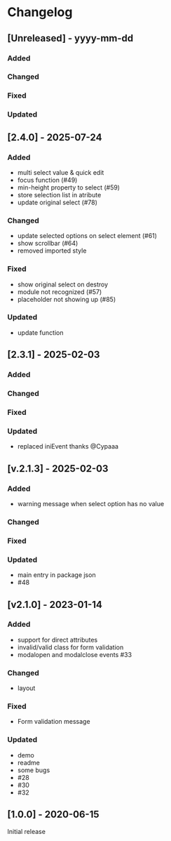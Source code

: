# Changelog

## [Unreleased] - yyyy-mm-dd

### Added

### Changed

### Fixed

### Updated

## [2.4.0] - 2025-07-24


### Added
- multi select value & quick edit
- focus function (#49)
- min-height property to select (#59)
- store selection list in atribute
- update original select (#78)

### Changed
- update selected options on select element (#61)
- show scrollbar (#64)
- removed imported style

### Fixed
- show original select on destroy
- module not recognized (#57)
- placeholder not showing up (#85)

### Updated
- update function

## [2.3.1] - 2025-02-03


### Added

### Changed

### Fixed

### Updated
- replaced iniEvent thanks @Cypaaa

## [v.2.1.3] - 2025-02-03


### Added
- warning message when select option has no value

### Changed

### Fixed

### Updated
- main entry in package json
- #48

## [v2.1.0] - 2023-01-14


### Added
- support for direct attributes
- invalid/valid class for form validation
- modalopen and modalclose events #33

### Changed
- layout

### Fixed
- Form validation message

### Updated
- demo
- readme
- some bugs
- #28
- #30
- #32

## [1.0.0] - 2020-06-15

Initial release
